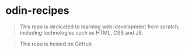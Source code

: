 # odin-recipes

> This repo is dedicated to learning web-development from scratch, including technologies such as HTML, CSS and JS.

> This repo is hosted on GitHub
